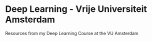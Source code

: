 # Deep Learning - Vrije Universiteit Amsterdam
Resources from my Deep Learning Course at the VU Amsterdam
